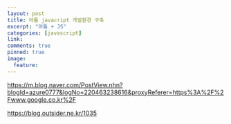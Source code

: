 ```yaml
---
layout: post
title: 아톰 javacript 개발환경 구축
excerpt: "아톰 + JS"
categories: [javascript]
link:
comments: true
pinned: true
image:
  feature:
---
```


https://m.blog.naver.com/PostView.nhn?blogId=azure0777&logNo=220463238616&proxyReferer=https%3A%2F%2Fwww.google.co.kr%2F

https://blog.outsider.ne.kr/1035
